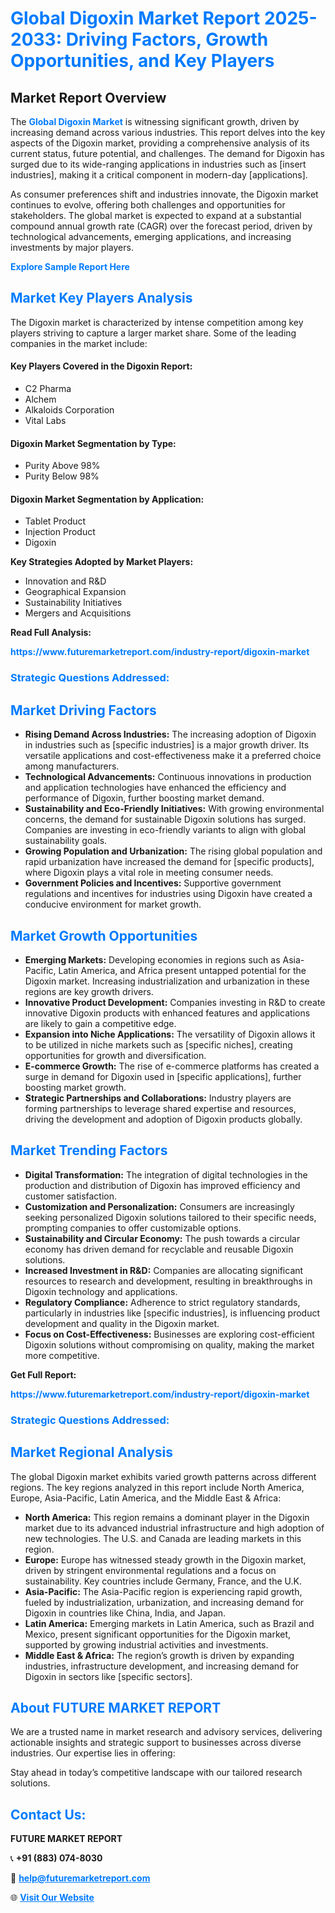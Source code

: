 <h1 style="color: #007BFF;">Global Digoxin Market Report 2025-2033: Driving Factors, Growth Opportunities, and Key Players</h1>

<section id="overview">
<h2>Market Report Overview</h2>
<p>The <a href="https://www.futuremarketreport.com/industry-report/digoxin-market" style="color: #007BFF; text-decoration: none;"><strong>Global Digoxin Market</strong></a> is witnessing significant growth, driven by increasing demand across various industries. This report delves into the key aspects of the Digoxin market, providing a comprehensive analysis of its current status, future potential, and challenges. The demand for Digoxin has surged due to its wide-ranging applications in industries such as [insert industries], making it a critical component in modern-day [applications].</p>
<p>As consumer preferences shift and industries innovate, the Digoxin market continues to evolve, offering both challenges and opportunities for stakeholders. The global market is expected to expand at a substantial compound annual growth rate (CAGR) over the forecast period, driven by technological advancements, emerging applications, and increasing investments by major players.</p>
</section>

<section id="overview">
<p><a href="https://www.futuremarketreport.com/request-sample/reportId=121983" style="color: #007BFF; text-decoration: none;"><strong>Explore Sample Report Here</strong></a></p>
</section>

<section id="key-players">
<h2 style="color: #007BFF;">Market Key Players Analysis</h2>
<p>The Digoxin market is characterized by intense competition among key players striving to capture a larger market share. Some of the leading companies in the market include:</p>
<h4>Key Players Covered in the Digoxin Report:</h4>
<ul><li>C2 Pharma</li><li>Alchem</li><li>Alkaloids Corporation</li><li>Vital Labs</li></ul>
<h4>Digoxin Market Segmentation by Type:</h4>
<ul><li>Purity Above 98%</li><li>Purity Below 98%</li></ul>

<h4>Digoxin Market Segmentation by Application:</h4>
<ul><li>Tablet Product</li><li>Injection Product</li><li>Digoxin</li></ul>
<p><strong>Key Strategies Adopted by Market Players:</strong></p>
<ul>
<li>Innovation and R&D</li>
<li>Geographical Expansion</li>
<li>Sustainability Initiatives</li>
<li>Mergers and Acquisitions</li>
</ul>
</section>

<section>
<p><strong>Read Full Analysis: </strong></p><a href="https://www.futuremarketreport.com/industry-report/digoxin-market" style="color: #007BFF; text-decoration: none;"><strong>https://www.futuremarketreport.com/industry-report/digoxin-market</strong></a>
<h3 style="color: #007BFF;">Strategic Questions Addressed:</h3>
</section>

<section id="driving-factors">
<h2 style="color: #007BFF;">Market Driving Factors</h2>
<ul>
<li><strong>Rising Demand Across Industries:</strong> The increasing adoption of Digoxin in industries such as [specific industries] is a major growth driver. Its versatile applications and cost-effectiveness make it a preferred choice among manufacturers.</li>
<li><strong>Technological Advancements:</strong> Continuous innovations in production and application technologies have enhanced the efficiency and performance of Digoxin, further boosting market demand.</li>
<li><strong>Sustainability and Eco-Friendly Initiatives:</strong> With growing environmental concerns, the demand for sustainable Digoxin solutions has surged. Companies are investing in eco-friendly variants to align with global sustainability goals.</li>
<li><strong>Growing Population and Urbanization:</strong> The rising global population and rapid urbanization have increased the demand for [specific products], where Digoxin plays a vital role in meeting consumer needs.</li>
<li><strong>Government Policies and Incentives:</strong> Supportive government regulations and incentives for industries using Digoxin have created a conducive environment for market growth.</li>
</ul>
</section>

<section id="growth-opportunities">
<h2 style="color: #007BFF;">Market Growth Opportunities</h2>
<ul>
<li><strong>Emerging Markets:</strong> Developing economies in regions such as Asia-Pacific, Latin America, and Africa present untapped potential for the Digoxin market. Increasing industrialization and urbanization in these regions are key growth drivers.</li>
<li><strong>Innovative Product Development:</strong> Companies investing in R&D to create innovative Digoxin products with enhanced features and applications are likely to gain a competitive edge.</li>
<li><strong>Expansion into Niche Applications:</strong> The versatility of Digoxin allows it to be utilized in niche markets such as [specific niches], creating opportunities for growth and diversification.</li>
<li><strong>E-commerce Growth:</strong> The rise of e-commerce platforms has created a surge in demand for Digoxin used in [specific applications], further boosting market growth.</li>
<li><strong>Strategic Partnerships and Collaborations:</strong> Industry players are forming partnerships to leverage shared expertise and resources, driving the development and adoption of Digoxin products globally.</li>
</ul>
</section>

<section id="trending-factors">
<h2 style="color: #007BFF;">Market Trending Factors</h2>
<ul>
<li><strong>Digital Transformation:</strong> The integration of digital technologies in the production and distribution of Digoxin has improved efficiency and customer satisfaction.</li>
<li><strong>Customization and Personalization:</strong> Consumers are increasingly seeking personalized Digoxin solutions tailored to their specific needs, prompting companies to offer customizable options.</li>
<li><strong>Sustainability and Circular Economy:</strong> The push towards a circular economy has driven demand for recyclable and reusable Digoxin solutions.</li>
<li><strong>Increased Investment in R&D:</strong> Companies are allocating significant resources to research and development, resulting in breakthroughs in Digoxin technology and applications.</li>
<li><strong>Regulatory Compliance:</strong> Adherence to strict regulatory standards, particularly in industries like [specific industries], is influencing product development and quality in the Digoxin market.</li>
<li><strong>Focus on Cost-Effectiveness:</strong> Businesses are exploring cost-efficient Digoxin solutions without compromising on quality, making the market more competitive.</li>
</ul>
</section>

<section>
<p><strong>Get Full Report: </strong></p><a href="https://www.futuremarketreport.com/industry-report/digoxin-market" style="color: #007BFF; text-decoration: none;"><strong>https://www.futuremarketreport.com/industry-report/digoxin-market</strong></a>
<h3 style="color: #007BFF;">Strategic Questions Addressed:</h3>
</section>


<section id="regional-analysis">
<h2 style="color: #007BFF;">Market Regional Analysis</h2>
<p>The global Digoxin market exhibits varied growth patterns across different regions. The key regions analyzed in this report include North America, Europe, Asia-Pacific, Latin America, and the Middle East & Africa:</p>
<ul>
<li><strong>North America:</strong> This region remains a dominant player in the Digoxin market due to its advanced industrial infrastructure and high adoption of new technologies. The U.S. and Canada are leading markets in this region.</li>
<li><strong>Europe:</strong> Europe has witnessed steady growth in the Digoxin market, driven by stringent environmental regulations and a focus on sustainability. Key countries include Germany, France, and the U.K.</li>
<li><strong>Asia-Pacific:</strong> The Asia-Pacific region is experiencing rapid growth, fueled by industrialization, urbanization, and increasing demand for Digoxin in countries like China, India, and Japan.</li>
<li><strong>Latin America:</strong> Emerging markets in Latin America, such as Brazil and Mexico, present significant opportunities for the Digoxin market, supported by growing industrial activities and investments.</li>
<li><strong>Middle East & Africa:</strong> The region’s growth is driven by expanding industries, infrastructure development, and increasing demand for Digoxin in sectors like [specific sectors].</li>
</ul>
</section>

<footer>
<h2 style="color: #007BFF;">About FUTURE MARKET REPORT</h2>
<p>We are a trusted name in market research and advisory services, delivering actionable insights and strategic support to businesses across diverse industries. Our expertise lies in offering:</p>

<p>Stay ahead in today’s competitive landscape with our tailored research solutions.</p>

<h2 style="color: #007BFF;">Contact Us:</h2>
<p><strong>FUTURE MARKET REPORT</strong></p>
<p>📞 <strong>+91 (883) 074-8030</strong></p>
<p>📧 <strong><a href="mailto:help@futuremarketreport.com" style="color: #007BFF;">help@futuremarketreport.com</a></strong></p>
<p>🌐 <strong><a href="https://www.futuremarketreport.com/" style="color: #007BFF;">Visit Our Website</a></strong></p>
</footer>